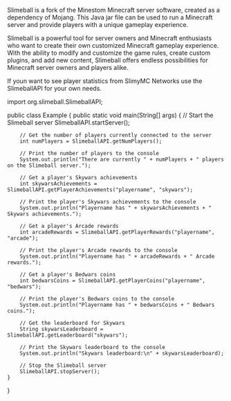 Slimeball is a fork of the Minestom Minecraft server software, created as a dependency of Mojang. This Java jar file can be used to run a Minecraft server and provide players with a unique gameplay experience.

Slimeball is a powerful tool for server owners and Minecraft enthusiasts who want to create their own customized Minecraft gameplay experience. With the ability to modify and customize the game rules, create custom plugins, and add new content, Slimeball offers endless possibilities for Minecraft server owners and players alike.


If youn want to see player statistics from SlimyMC Networks use the SlimeballAPI for your own needs.

<picture>import org.slimeball.SlimeballAPI;

public class Example {
    public static void main(String[] args) {
        // Start the Slimeball server
        SlimeballAPI.startServer();

        // Get the number of players currently connected to the server
        int numPlayers = SlimeballAPI.getNumPlayers();

        // Print the number of players to the console
        System.out.println("There are currently " + numPlayers + " players on the Slimeball server.");

        // Get a player's Skywars achievements
        int skywarsAchievements = SlimeballAPI.getPlayerAchievements("playername", "skywars");

        // Print the player's Skywars achievements to the console
        System.out.println("Playername has " + skywarsAchievements + " Skywars achievements.");

        // Get a player's Arcade rewards
        int arcadeRewards = SlimeballAPI.getPlayerRewards("playername", "arcade");

        // Print the player's Arcade rewards to the console
        System.out.println("Playername has " + arcadeRewards + " Arcade rewards.");

        // Get a player's Bedwars coins
        int bedwarsCoins = SlimeballAPI.getPlayerCoins("playername", "bedwars");

        // Print the player's Bedwars coins to the console
        System.out.println("Playername has " + bedwarsCoins + " Bedwars coins.");

        // Get the leaderboard for Skywars
        String skywarsLeaderboard = SlimeballAPI.getLeaderboard("skywars");

        // Print the Skywars leaderboard to the console
        System.out.println("Skywars leaderboard:\n" + skywarsLeaderboard);

        // Stop the Slimeball server
        SlimeballAPI.stopServer();
    }
}
</picture>
